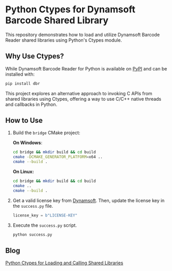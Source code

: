 # Python Ctypes for Dynamsoft Barcode Shared Library
This repository demonstrates how to load and utilize Dynamsoft Barcode Reader shared libraries using Python's Ctypes module.

## Why Use Ctypes?
While Dynamsoft Barcode Reader for Python is available on [PyPI](https://pypi.org/project/dbr/) and can be installed with:

```bash
pip install dbr
```

This project explores an alternative approach to invoking C APIs from shared libraries using Ctypes, offering a way to use C/C++ native threads and callbacks in Python.

## How to Use
1. Build the `bridge` CMake project:
    
    **On Windows**:

    ```bash
    cd bridge && mkdir build && cd build
    cmake -DCMAKE_GENERATOR_PLATFORM=x64 ..
    cmake --build .
    ```
    
    **On Linux:**

    ```bash
    cd bridge && mkdir build && cd build
    cmake ..
    cmake --build .
    ```    

2. Get a valid license key from [Dynamsoft](https://www.dynamsoft.com/customer/license/trialLicense?product=dbr). Then, update the license key in the `success.py` file.

    ```python
    license_key = b"LICENSE-KEY"
    ```

3. Execute the `success.py` script.
    
    ```bash
    python success.py
    ```

## Blog
[Python Ctypes for Loading and Calling Shared Libraries](https://www.dynamsoft.com/codepool/python-ctypes-load-call-shared-library.html)
